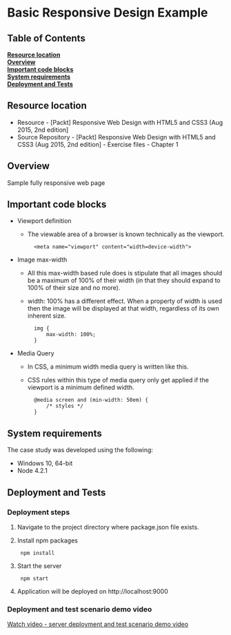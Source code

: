 # Basic Responsive Design Example

## Table of Contents
**[Resource location](#resource-location)**     
**[Overview](#overview)**   
**[Important code blocks](#important-code-blocks)**   
**[System requirements](#system-requirements)**  
**[Deployment and Tests](#deployment-and-tests)** 

## Resource location
- Resource - [Packt] Responsive Web Design with HTML5 and CSS3 (Aug 2015, 2nd edition]
- Source Repository - [Packt] Responsive Web Design with HTML5 and CSS3 (Aug 2015, 2nd edition] - Exercise files - Chapter 1

## Overview
Sample fully responsive web page

## Important code blocks

- Viewport definition
	- The viewable area of a browser is known technically as the viewport.

			<meta name="viewport" content="width=device-width">

- Image max-width	
	- All this max-width based rule does is stipulate that all images should be a maximum of 100% of their width (in that they should expand to 100% of their size and no more).
	- width: 100% has a different effect. When a property of width is used then the image will be displayed at that width, regardless of its own inherent size. 

			img {
				max-width: 100%;
			}

- Media Query
	- In CSS, a minimum width media query is written like this.
	- CSS rules within this type of media query only get applied if the viewport is a minimum defined width. 

			@media screen and (min-width: 50em) {
				/* styles */
			}

## System requirements

The case study was developed using the following:

- Windows 10, 64-bit
- Node 4.2.1

## Deployment and Tests

### Deployment steps

1. Navigate to the project directory where package.json file exists.
2. Install npm packages
	
		npm install

3. Start the server

		npm start

4. Application will be deployed on http://localhost:9000

### Deployment and test scenario demo video

[Watch video - server deployment and test scenario demo video]()